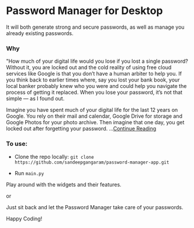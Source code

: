 # Password Manager for Desktop

It will both generate strong and secure passwords, as well as manage you already existing passwords.

### Why
"How much of your digital life would you lose if you lost a single password? 
Without it, you are locked out and the cold reality of using free cloud 
services like Google is that you don’t have a human arbiter to help you. 
If you think back to earlier times where, say you lost your bank book, 
your local banker probably knew who you were and could help you navigate 
the process of getting it replaced. When you lose your password, it’s not
that simple — as I found out.

Imagine you have spent much of your digital life for the last 12 years
on Google. You rely on their mail and calendar, Google Drive for storage
and Google Photos for your photo archive. Then imagine that one day, 
you get locked out after forgetting your password. ...[Continue Reading](https://techcrunch.com/2017/12/22/that-time-i-got-locked-out-of-my-google-account-for-a-month/?guccounter=1&guce_referrer=aHR0cHM6Ly93d3cuZ29vZ2xlLmNvbS8&guce_referrer_sig=AQAAAG2GNRbBtTDb2BwRDvsDKhZ1IuEqgSs8ETb9avfbuXYAJalzpGUq1SQseDKdgrkqSb8SfcRkR2XR0ziJZM9Ub_Vg4CjI5SwWipQNFVaeW9la0P3LKzSSqoMCkrmsy5uoWDsQMNg5P2GhUSVLQBwrnHqu0orYRqsVS7Wqk2mZznwB) 

### To use:

- Clone the repo locally:
`git clone https://github.com/sandeepgangaram/password-manager-app.git`

- Run `main.py`

Play around with the widgets and their features. 

or

Just sit back and let the Password Manager take care of your passwords.

Happy Coding!